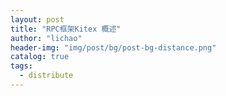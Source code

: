 ```yaml
---
layout: post
title: "RPC框架Kitex 概述"
author: "lichao"
header-img: "img/post/bg/post-bg-distance.png"
catalog: true
tags:
  - distribute
---
```

